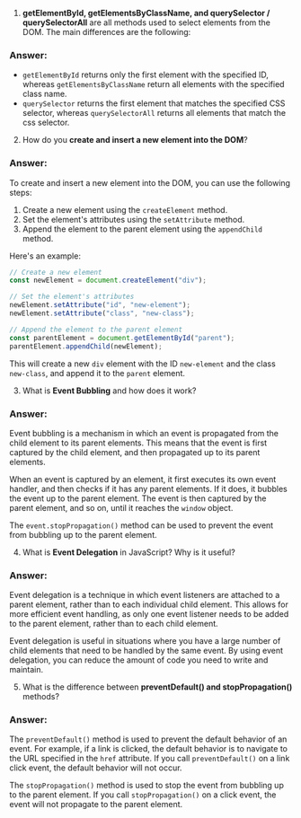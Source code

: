 1. **getElementById, getElementsByClassName, and querySelector / querySelectorAll** are all methods used to select elements from the DOM. The main differences are the following:

### Answer:

- `getElementById` returns only the first element with the specified ID, whereas `getElementsByClassName` return all elements with the specified class name.
- `querySelector` returns the first element that matches the specified CSS selector, whereas `querySelectorAll` returns all elements that match the css selector.

2. How do you **create and insert a new element into the DOM**?

### Answer:

To create and insert a new element into the DOM, you can use the following steps:

1. Create a new element using the `createElement` method.
2. Set the element's attributes using the `setAttribute` method.
3. Append the element to the parent element using the `appendChild` method.

Here's an example:

```javascript
// Create a new element
const newElement = document.createElement("div");

// Set the element's attributes
newElement.setAttribute("id", "new-element");
newElement.setAttribute("class", "new-class");

// Append the element to the parent element
const parentElement = document.getElementById("parent");
parentElement.appendChild(newElement);
```

This will create a new `div` element with the ID `new-element` and the class `new-class`, and append it to the `parent` element.

3. What is **Event Bubbling** and how does it work?

### Answer:

Event bubbling is a mechanism in which an event is propagated from the child element to its parent elements. This means that the event is first captured by the child element, and then propagated up to its parent elements.

When an event is captured by an element, it first executes its own event handler, and then checks if it has any parent elements. If it does, it bubbles the event up to the parent element. The event is then captured by the parent element, and so on, until it reaches the `window` object.

The `event.stopPropagation()` method can be used to prevent the event from bubbling up to the parent element.

4. What is **Event Delegation** in JavaScript? Why is it useful?

### Answer:

Event delegation is a technique in which event listeners are attached to a parent element, rather than to each individual child element. This allows for more efficient event handling, as only one event listener needs to be added to the parent element, rather than to each child element.

Event delegation is useful in situations where you have a large number of child elements that need to be handled by the same event. By using event delegation, you can reduce the amount of code you need to write and maintain.

5. What is the difference between **preventDefault() and stopPropagation()** methods?

### Answer:

The `preventDefault()` method is used to prevent the default behavior of an event. For example, if a link is clicked, the default behavior is to navigate to the URL specified in the `href` attribute. If you call `preventDefault()` on a link click event, the default behavior will not occur.

The `stopPropagation()` method is used to stop the event from bubbling up to the parent element. If you call `stopPropagation()` on a click event, the event will not propagate to the parent element.
